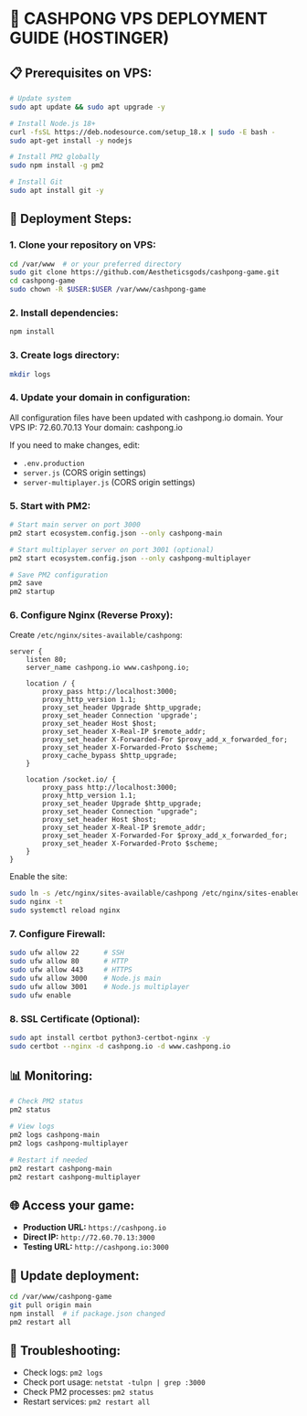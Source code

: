 # 🚀 CASHPONG VPS DEPLOYMENT GUIDE (HOSTINGER)

## 📋 Prerequisites on VPS:
```bash
# Update system
sudo apt update && sudo apt upgrade -y

# Install Node.js 18+
curl -fsSL https://deb.nodesource.com/setup_18.x | sudo -E bash -
sudo apt-get install -y nodejs

# Install PM2 globally
sudo npm install -g pm2

# Install Git
sudo apt install git -y
```

## 🔧 Deployment Steps:

### 1. Clone your repository on VPS:
```bash
cd /var/www  # or your preferred directory
sudo git clone https://github.com/Aestheticsgods/cashpong-game.git
cd cashpong-game
sudo chown -R $USER:$USER /var/www/cashpong-game
```

### 2. Install dependencies:
```bash
npm install
```

### 3. Create logs directory:
```bash
mkdir logs
```

### 4. Update your domain in configuration:
All configuration files have been updated with cashpong.io domain.
Your VPS IP: 72.60.70.13
Your domain: cashpong.io

If you need to make changes, edit:
- `.env.production`
- `server.js` (CORS origin settings)
- `server-multiplayer.js` (CORS origin settings)

### 5. Start with PM2:
```bash
# Start main server on port 3000
pm2 start ecosystem.config.json --only cashpong-main

# Start multiplayer server on port 3001 (optional)
pm2 start ecosystem.config.json --only cashpong-multiplayer

# Save PM2 configuration
pm2 save
pm2 startup
```

### 6. Configure Nginx (Reverse Proxy):
Create `/etc/nginx/sites-available/cashpong`:
```nginx
server {
    listen 80;
    server_name cashpong.io www.cashpong.io;

    location / {
        proxy_pass http://localhost:3000;
        proxy_http_version 1.1;
        proxy_set_header Upgrade $http_upgrade;
        proxy_set_header Connection 'upgrade';
        proxy_set_header Host $host;
        proxy_set_header X-Real-IP $remote_addr;
        proxy_set_header X-Forwarded-For $proxy_add_x_forwarded_for;
        proxy_set_header X-Forwarded-Proto $scheme;
        proxy_cache_bypass $http_upgrade;
    }

    location /socket.io/ {
        proxy_pass http://localhost:3000;
        proxy_http_version 1.1;
        proxy_set_header Upgrade $http_upgrade;
        proxy_set_header Connection "upgrade";
        proxy_set_header Host $host;
        proxy_set_header X-Real-IP $remote_addr;
        proxy_set_header X-Forwarded-For $proxy_add_x_forwarded_for;
        proxy_set_header X-Forwarded-Proto $scheme;
    }
}
```

Enable the site:
```bash
sudo ln -s /etc/nginx/sites-available/cashpong /etc/nginx/sites-enabled/
sudo nginx -t
sudo systemctl reload nginx
```

### 7. Configure Firewall:
```bash
sudo ufw allow 22      # SSH
sudo ufw allow 80      # HTTP
sudo ufw allow 443     # HTTPS
sudo ufw allow 3000    # Node.js main
sudo ufw allow 3001    # Node.js multiplayer
sudo ufw enable
```

### 8. SSL Certificate (Optional):
```bash
sudo apt install certbot python3-certbot-nginx -y
sudo certbot --nginx -d cashpong.io -d www.cashpong.io
```

## 📊 Monitoring:
```bash
# Check PM2 status
pm2 status

# View logs
pm2 logs cashpong-main
pm2 logs cashpong-multiplayer

# Restart if needed
pm2 restart cashpong-main
pm2 restart cashpong-multiplayer
```

## 🌐 Access your game:
- **Production URL:** `https://cashpong.io`
- **Direct IP:** `http://72.60.70.13:3000`
- **Testing URL:** `http://cashpong.io:3000`

## 🔧 Update deployment:
```bash
cd /var/www/cashpong-game
git pull origin main
npm install  # if package.json changed
pm2 restart all
```

## 🚨 Troubleshooting:
- Check logs: `pm2 logs`
- Check port usage: `netstat -tulpn | grep :3000`
- Check PM2 processes: `pm2 status`
- Restart services: `pm2 restart all`
